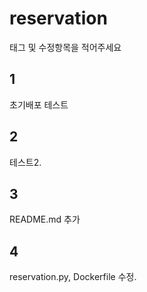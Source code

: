 # reservation

태그 및 수정항목을 적어주세요

## 1

초기배포 테스트

## 2

테스트2.

## 3

README.md 추가

## 4

reservation.py, Dockerfile 수정.
